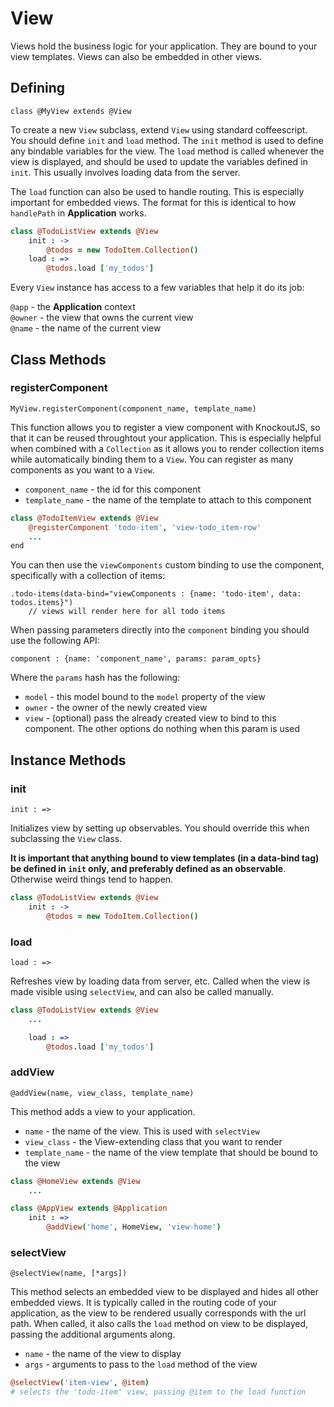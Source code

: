 # View

Views hold the business logic for your application. They are bound to your view templates. Views can also be embedded in other views.

## Defining

`class @MyView extends @View`

To create a new `View` subclass, extend `View` using standard coffeescript. You should define `init` and `load` method. The `init` method is used to define any bindable variables for the view. The `load` method is called whenever the view is displayed, and should be used to update the variables defined in `init`. This usually involves loading data from the server.

The `load` function can also be used to handle routing. This is especially important for embedded views. The format for this is identical to how `handlePath` in **Application** works.

```coffeescript
class @TodoListView extends @View
	init : ->
		@todos = new TodoItem.Collection()
	load : =>
		@todos.load ['my_todos']
```

Every `View` instance has access to a few variables that help it do its job:

`@app` - the **Application** context  
`@owner` - the view that owns the current view  
`@name` - the name of the current view  

## Class Methods

### registerComponent

`MyView.registerComponent(component_name, template_name)`

This function allows you to register a view component with KnockoutJS, so that it can be reused throughtout your application. This is especially helpful when combined with a `Collection` as it allows you to render collection items while automatically binding them to a `View`. You can register as many components as you want to a `View`.

* `component_name` - the id for this component
* `template_name` - the name of the template to attach to this component

```coffeescript
class @TodoItemView extends @View
	@registerComponent 'todo-item', 'view-todo_item-row'
	...
end
```

You can then use the `viewComponents` custom binding to use the component, specifically with a collection of items:

```haml
.todo-items(data-bind="viewComponents : {name: 'todo-item', data: todos.items}")
	// views will render here for all todo items
```

When passing parameters directly into the `component` binding you should use the following API:

`component : {name: 'component_name', params: param_opts}`

Where the `params` hash has the following:

* `model` - this model bound to the `model` property of the view
* `owner` - the owner of the newly created view
* `view` - (optional) pass the already created view to bind to this component. The other options do nothing when this param is used


## Instance Methods

### init

`init : =>`

Initializes view by setting up observables. You should override this when subclassing the `View` class.

**It is important that anything bound to view templates (in a data-bind tag) be defined in `init` only, and preferably defined as an observable**. Otherwise weird things tend to happen.

```coffeescript
class @TodoListView extends @View
	init : ->
		@todos = new TodoItem.Collection()
```

### load

`load : =>`

Refreshes view by loading data from server, etc. Called when the view is made visible using `selectView`, and can also be called manually.

```coffeescript
class @TodoListView extends @View
	... 

	load : =>
		@todos.load ['my_todos']
```

### addView

`@addView(name, view_class, template_name)`

This method adds a view to your application.

* `name` - the name of the view. This is used with `selectView`
* `view_class` - the View-extending class that you want to render
* `template_name` - the name of the view template that should be bound to the view

```coffeescript
class @HomeView extends @View
	...

class @AppView extends @Application
	init : =>
		@addView('home', HomeView, 'view-home')
```

### selectView

`@selectView(name, [*args])`

This method selects an embedded view to be displayed and hides all other embedded views. It is typically called in the routing code of your application, as the view to be rendered usually corresponds with the url path. When called, it also calls the `load` method on view to be displayed, passing the additional arguments along.

* `name` - the name of the view to display
* `args` - arguments to pass to the `load` method of the view

```coffeescript
@selectView('item-view', @item)
# selects the 'todo-item' view, passing @item to the load function
```
